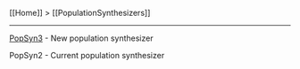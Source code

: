 [[Home]] > [[PopulationSynthesizers]]

***

[PopSyn3](https://github.com/BayAreaMetro/popsyn3) - New population synthesizer

PopSyn2 - Current population synthesizer